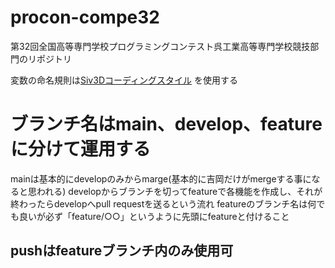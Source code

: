 # procon-compe32
第32回全国高等専門学校プログラミングコンテスト呉工業高等専門学校競技部門のリポジトリ

変数の命名規則は[Siv3Dコーディングスタイル](https://scrapbox.io/ict-science-club/Siv3D%E3%82%B3%E3%83%BC%E3%83%87%E3%82%A3%E3%83%B3%E3%82%B0%E3%82%B9%E3%82%BF%E3%82%A4%E3%83%AB) を使用する

# ブランチ名はmain、develop、featureに分けて運用する
mainは基本的にdevelopのみからmarge(基本的に吉岡だけがmergeする事になると思われる)
developからブランチを切ってfeatureで各機能を作成し、それが終わったらdevelopへpull requestを送るという流れ
featureのブランチ名は何でも良いが必ず「feature/○○」というように先頭にfeatureと付けること
## pushはfeatureブランチ内のみ使用可
